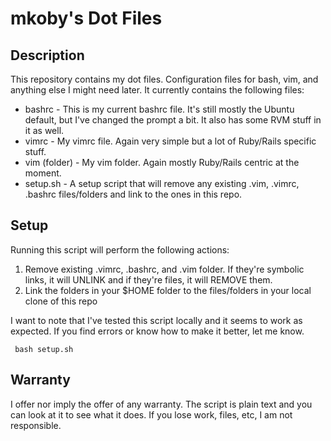 mkoby's Dot Files
=================

Description
-----------

This repository contains my dot files. Configuration files for bash, vim, and anything else I might need later.  It currently contains the following files:

* bashrc - This is my current bashrc file. It's still mostly the Ubuntu default, but I've changed the prompt a bit. It also has some RVM stuff in it as well.
* vimrc - My vimrc file. Again very simple but a lot of Ruby/Rails specific stuff.
* vim (folder) - My vim folder. Again mostly Ruby/Rails centric at the moment.
* setup.sh - A setup script that will remove any existing .vim, .vimrc, .bashrc files/folders and link to the ones in this repo.

Setup
-----
Running this script will perform the following actions:

1. Remove existing .vimrc, .bashrc, and .vim folder. If they're symbolic links, it will UNLINK and if they're files, it will REMOVE them.
2. Link the folders in your $HOME folder to the files/folders in your local clone of this repo

I want to note that I've tested this script locally and it seems to work as expected. If you find errors or know how to make it better, let me know.

     bash setup.sh

Warranty
--------

I offer nor imply the offer of any warranty. The script is plain text and you can look at it to see what it does. If you lose work, files, etc, I am not responsible.

